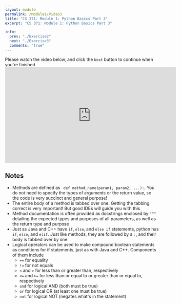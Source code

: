 ```yaml
---
layout: module
permalink: /Module1/Video3
title: "CS 371: Module 1: Python Basics Part 3"
excerpt: "CS 371: Module 1: Python Basics Part 3"

info:
  prev: "./Exercise2"
  next: "./Exercise3"
  comments: "true"
---
```


<p>
Please watch the video below, and click the <code>Next</code> button to continue when you're finished

<iframe width="560" height="315" src="https://www.youtube.com/embed/Tw-XkvAbqks" frameborder="0" allow="accelerometer; autoplay; clipboard-write; encrypted-media; gyroscope; picture-in-picture" allowfullscreen></iframe>

<h2>Notes</h2>

<ul>
<li>Methods are defined as <code> def method_name(param1, param2, ...):</code>.  You do not need to specify the types of arguments or the return value, so the code is very succinct and general purpose!</li>
<li>The entire body of a method is tabbed over one.  Getting the tabbing correct is very important!  But good IDEs will guide you with this</li>
<li>Method documentation is often provided as docstrings enclosed by <code>"""</code> detailing the expected types and purposes of all parameters, as well as the return type and purpose</li>
<li>Just as Java and C++ have <code>if</code>, <code>else</code>, and <code>else if</code> statements, python has <code>if</code>, <code>else</code>, and <code>elif</code>.  Just like methods, they are followed by a <code>:</code>, and their body is tabbed over by one</code></li>
<li>Logical operators can be used to make compound boolean statements as conditions for if statements, just as with Java and C++.  Components of them include
<ul>
<li><code>==</code> for equality</li>
<li><code>!=</code> for not equals</li>
<li><code><</code> and <code>></code> for less than or greater than, respectively</li>
<li><code><=</code> and <code>>=</code> for less than or equal to or greater than or equal to, respectively</li>
<li><code>and</code> for logical AND (both must be true)</li>
<li><code>or</code> for logical OR (at least one must be true)</li>
<li><code>not</code> for logical NOT (negates what's in the statement)</li>
</ul>
</li>
</ul>